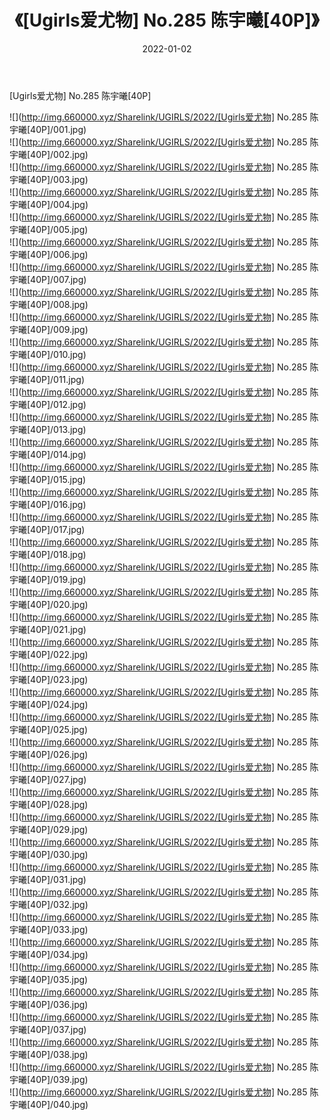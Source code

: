 ﻿---
layout: post
title:  《[Ugirls爱尤物] No.285 陈宇曦[40P]》
date:   2022-01-02
img: http://img.660000.xyz/Sharelink/UGIRLS/2022/[Ugirls爱尤物] No.285 陈宇曦[40P]/000.jpg
categories: [美女, 清纯, 唯美]
---

[Ugirls爱尤物] No.285 陈宇曦[40P]

  ![](http://img.660000.xyz/Sharelink/UGIRLS/2022/[Ugirls爱尤物] No.285 陈宇曦[40P]/001.jpg) <br> ![](http://img.660000.xyz/Sharelink/UGIRLS/2022/[Ugirls爱尤物] No.285 陈宇曦[40P]/002.jpg) <br> ![](http://img.660000.xyz/Sharelink/UGIRLS/2022/[Ugirls爱尤物] No.285 陈宇曦[40P]/003.jpg) <br> ![](http://img.660000.xyz/Sharelink/UGIRLS/2022/[Ugirls爱尤物] No.285 陈宇曦[40P]/004.jpg) <br> ![](http://img.660000.xyz/Sharelink/UGIRLS/2022/[Ugirls爱尤物] No.285 陈宇曦[40P]/005.jpg) <br> ![](http://img.660000.xyz/Sharelink/UGIRLS/2022/[Ugirls爱尤物] No.285 陈宇曦[40P]/006.jpg) <br> ![](http://img.660000.xyz/Sharelink/UGIRLS/2022/[Ugirls爱尤物] No.285 陈宇曦[40P]/007.jpg) <br> ![](http://img.660000.xyz/Sharelink/UGIRLS/2022/[Ugirls爱尤物] No.285 陈宇曦[40P]/008.jpg) <br> ![](http://img.660000.xyz/Sharelink/UGIRLS/2022/[Ugirls爱尤物] No.285 陈宇曦[40P]/009.jpg) <br> ![](http://img.660000.xyz/Sharelink/UGIRLS/2022/[Ugirls爱尤物] No.285 陈宇曦[40P]/010.jpg) <br> ![](http://img.660000.xyz/Sharelink/UGIRLS/2022/[Ugirls爱尤物] No.285 陈宇曦[40P]/011.jpg) <br> ![](http://img.660000.xyz/Sharelink/UGIRLS/2022/[Ugirls爱尤物] No.285 陈宇曦[40P]/012.jpg) <br> ![](http://img.660000.xyz/Sharelink/UGIRLS/2022/[Ugirls爱尤物] No.285 陈宇曦[40P]/013.jpg) <br> ![](http://img.660000.xyz/Sharelink/UGIRLS/2022/[Ugirls爱尤物] No.285 陈宇曦[40P]/014.jpg) <br> ![](http://img.660000.xyz/Sharelink/UGIRLS/2022/[Ugirls爱尤物] No.285 陈宇曦[40P]/015.jpg) <br> ![](http://img.660000.xyz/Sharelink/UGIRLS/2022/[Ugirls爱尤物] No.285 陈宇曦[40P]/016.jpg) <br> ![](http://img.660000.xyz/Sharelink/UGIRLS/2022/[Ugirls爱尤物] No.285 陈宇曦[40P]/017.jpg) <br> ![](http://img.660000.xyz/Sharelink/UGIRLS/2022/[Ugirls爱尤物] No.285 陈宇曦[40P]/018.jpg) <br> ![](http://img.660000.xyz/Sharelink/UGIRLS/2022/[Ugirls爱尤物] No.285 陈宇曦[40P]/019.jpg) <br> ![](http://img.660000.xyz/Sharelink/UGIRLS/2022/[Ugirls爱尤物] No.285 陈宇曦[40P]/020.jpg) <br> ![](http://img.660000.xyz/Sharelink/UGIRLS/2022/[Ugirls爱尤物] No.285 陈宇曦[40P]/021.jpg) <br> ![](http://img.660000.xyz/Sharelink/UGIRLS/2022/[Ugirls爱尤物] No.285 陈宇曦[40P]/022.jpg) <br> ![](http://img.660000.xyz/Sharelink/UGIRLS/2022/[Ugirls爱尤物] No.285 陈宇曦[40P]/023.jpg) <br> ![](http://img.660000.xyz/Sharelink/UGIRLS/2022/[Ugirls爱尤物] No.285 陈宇曦[40P]/024.jpg) <br> ![](http://img.660000.xyz/Sharelink/UGIRLS/2022/[Ugirls爱尤物] No.285 陈宇曦[40P]/025.jpg) <br> ![](http://img.660000.xyz/Sharelink/UGIRLS/2022/[Ugirls爱尤物] No.285 陈宇曦[40P]/026.jpg) <br> ![](http://img.660000.xyz/Sharelink/UGIRLS/2022/[Ugirls爱尤物] No.285 陈宇曦[40P]/027.jpg) <br> ![](http://img.660000.xyz/Sharelink/UGIRLS/2022/[Ugirls爱尤物] No.285 陈宇曦[40P]/028.jpg) <br> ![](http://img.660000.xyz/Sharelink/UGIRLS/2022/[Ugirls爱尤物] No.285 陈宇曦[40P]/029.jpg) <br> ![](http://img.660000.xyz/Sharelink/UGIRLS/2022/[Ugirls爱尤物] No.285 陈宇曦[40P]/030.jpg) <br> ![](http://img.660000.xyz/Sharelink/UGIRLS/2022/[Ugirls爱尤物] No.285 陈宇曦[40P]/031.jpg) <br> ![](http://img.660000.xyz/Sharelink/UGIRLS/2022/[Ugirls爱尤物] No.285 陈宇曦[40P]/032.jpg) <br> ![](http://img.660000.xyz/Sharelink/UGIRLS/2022/[Ugirls爱尤物] No.285 陈宇曦[40P]/033.jpg) <br> ![](http://img.660000.xyz/Sharelink/UGIRLS/2022/[Ugirls爱尤物] No.285 陈宇曦[40P]/034.jpg) <br> ![](http://img.660000.xyz/Sharelink/UGIRLS/2022/[Ugirls爱尤物] No.285 陈宇曦[40P]/035.jpg) <br> ![](http://img.660000.xyz/Sharelink/UGIRLS/2022/[Ugirls爱尤物] No.285 陈宇曦[40P]/036.jpg) <br> ![](http://img.660000.xyz/Sharelink/UGIRLS/2022/[Ugirls爱尤物] No.285 陈宇曦[40P]/037.jpg) <br> ![](http://img.660000.xyz/Sharelink/UGIRLS/2022/[Ugirls爱尤物] No.285 陈宇曦[40P]/038.jpg) <br> ![](http://img.660000.xyz/Sharelink/UGIRLS/2022/[Ugirls爱尤物] No.285 陈宇曦[40P]/039.jpg) <br> ![](http://img.660000.xyz/Sharelink/UGIRLS/2022/[Ugirls爱尤物] No.285 陈宇曦[40P]/040.jpg) <br>